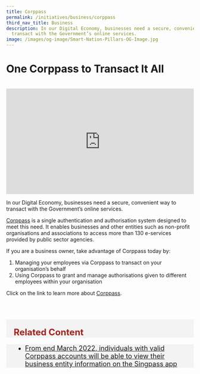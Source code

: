 ```yaml
---
title: Corppass
permalink: /initiatives/business/corppass
third_nav_title: Business
description: In our Digital Economy, businesses need a secure, convenient way to
  transact with the Government’s online services.
image: /images/og-image/Smart-Nation-Pillars-OG-Image.jpg
---
```


# One Corppass to Transact It All 
<br>

<div style="max-width: 1280px">
    <div
        style="
            height: 0;
            overflow: hidden;
            position: relative;
            padding-bottom: 56.25%;
        "
    >
        <iframe
            src="https://www.youtube.com/embed/0xcHKX_So2o" 
            height="720"
            width="1280"
            frameborder="0"
            title="YouTube video player"
            allow="accelerometer; autoplay; clipboard-write; encrypted-media; gyroscope; picture-in-picture"
            style="
                top: 0;
                left: 0;
                right: 0;
                bottom: 0;
                height: 100%;
                border: none;
                max-width: 100%;
                position: absolute;
            "
        ></iframe>
    </div>
</div>

In our Digital Economy, businesses need a secure, convenient way to transact with the Government’s online services.

[Corppass](https://www.corppass.gov.sg/cpauth/login/homepage?TAM_OP=login) is a single authentication and authorisation system designed to meet this need. It enables businesses and other entities such as non-profit organisations and associations to access more than 130 e-services provided by public sector agencies.

If you are a business owner, take advantage of Corppass today by:

1. Managing your employees via Corppass to transact on your organisation’s behalf  
2. Using Corppass to grant and manage authorisations given to different employees within your organisation

Click on the link to learn more about [Corppass](https://www.corppass.gov.sg/cpauth/login/homepage?TAM_OP=login).

<br><br>

<div class="row" style="font-size:24px; font-weight: 700; color: #a6221c; background-color: #f3f3f3; padding: 20px 0px 0px 20px;"> Related Content</div>

<div class="row" style="font-size:18px ;background-color: #f3f3f3; padding: 0px 25px 0px 20px;">
	<ul>
		<li><a href="/media-hub/press-releases/singpass-enhancements-factsheet-02032022">From end March 2022, individuals with valid Corppass accounts will be able to view their business entity information on the Singpass app</a></li>
	</ul>
</div>